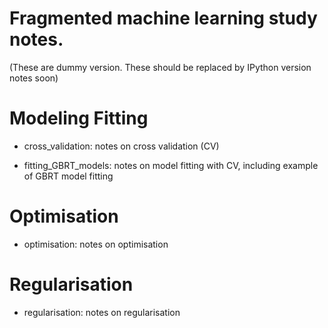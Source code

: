 # Fragmented machine learning study notes.
(These are dummy version. These should be replaced by IPython version notes soon)

# Modeling Fitting
- cross_validation: notes on cross validation (CV)

- fitting_GBRT_models: notes on model fitting with CV, including example of GBRT model fitting


# Optimisation
- optimisation: notes on optimisation

# Regularisation
- regularisation: notes on regularisation

